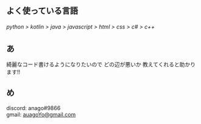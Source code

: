 ## よく使っている言語
###### python > kotlin > java > javascript > html > css > c# > c++

## あ
綺麗なコード書けるようになりたいので どの辺が悪いか 教えてくれると助かります!!  

## め
discord: anago#9866  
gmail: auagoYo@gmail.com
